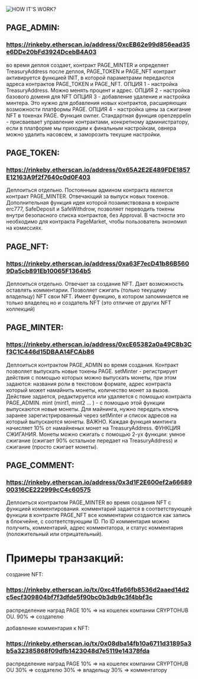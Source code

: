 ![HOW IT'S WORK?](https://github.com/coin-universe/protofire/raw/master/image/image.png)

## PAGE_ADMIN: 
### https://rinkeby.etherscan.io/address/0xcEB62e99d856ead35e6DDe20bFd3924DcebB4A03
во время деплоя создает, контракт PAGE_MINTER и определяет TreasuryAddress
после деплоя, PAGE_TOKEN и PAGE_NFT контракт активируется функцией INIT, в которой параметрами передаются адреса контрактов PAGE_TOKEN и PAGE_NFT.
ОПЦИЯ 1 - настройка TreasuryAddress. Можно менять процент и адрес.
ОПЦИЯ 2 - настройка базового доменя для NFT
ОПЦИЯ 3 - добавление удаление и настройка минтера. Это нужно для добавления новых контрактов, расширяющих возможности платформы PAGE.
ОПЦИЯ 4 - настройка цены за сжигание NFT в токенах PAGE.
Функция owner. Стандартная функция openzeppelin - присваевает управление контрактами, конкретному администратору, если в платформе мы приходим к финальным настройкам, овнера можно удалить насовсем, и заморозить текущие настройки.

## PAGE_TOKEN:
### https://rinkeby.etherscan.io/address/0x65A2E2E489FDE1857E12163A9f2f7640c0d0F403
Деплоиться отдельно.
Постоянным админом контракта является контракт PAGE_MINTER. Отвечающий за выпуск новых токенов.
Дополнительная функция идея которой позаимствована в конракте erc777, SafeDeposit и SafeWithdrow, позволяет переводить токены внутри безопасного списка контрактов, без Approval. В частности это необходимо для контракта PageMarket, чтобы пользователь экономил на комиссиях.

## PAGE_NFT: 
### https://rinkeby.etherscan.io/address/0xa63F7ecD41b86B5609Da5cb891Eb10065F1364b5
Деплоиться отдельно.
Отвечает за создание NFT.
Дает возможность оставлять комментарии.
Позволяет сжигать (только текущему владельцу) NFT свои NFT.
Имеет функцию, в котором запоминается не только владелец но и создатель NFT (это отличие от других NFT коллекций)

## PAGE_MINTER: 
### https://rinkeby.etherscan.io/address/0xcE65382a0a49C8b3Cf3C1C446d15DBAA14FCAb86
Деплоиться контрактом PAGE_ADMIN во время создания.
Контракт позволяет выпускать новые токены PAGE.
setMinter - регистрирует действия с помощью которых можно выпускать монеты, при этом задаются: названия роли в текстовом формате, адрес контракта который может намайнить монеты, количество монет за вызов. Действие задается, редактируется или удаляется с помощью контракта PAGE_ADMIN.
mint (mint1, mint2 ... ) - с помощью этой функции выпускаются новые монеты. Для майнинга, нужно передать ключь заранее зарегистрированный через setMinter и список адресов на который выпускаются монеты.
ВАЖНО. Каждая функция минтинга начисляет 10% от намайненых монет на TreasuryAddress.
ФУНКЦИЯ СЖИГАНИЯ. Монеты можно сжигать с помощью 2-ух функции: умное сжигание (сжигает 90% остальное передает на TreasuryAddress) и сжигание (просто сжигает монеты).


## PAGE_COMMENT: 
### https://rinkeby.etherscan.io/address/0x3d1F2E600ef2a6668900316CE222999cC4c60575
Деплоиться контрактом PAGE_MINTER во время создания NFT с функцией комментирования.
комментарий задается в соответствующей функции в контракте PAGE_NFT
все комментарии создаются как запись в блокчейне, с соответствующим ID. По ID комментария можно получить, комментарий, адрес комментатора, и статус комментария (положительный или отрицательный).



# Примеры транзакций:

создание NFT:
### https://rinkeby.etherscan.io/tx/0xc41fa66fb8536d2aaed14d2c5ecf309804bf7f3dfde5f90bc0b3db9c3f4bbf3c
распределение наград  PAGE
10% => на кошелек компании CRYPTOHUB OU.
90% => создателю

добавление комментария к NFT:
### https://rinkeby.etherscan.io/tx/0x08dba14fb10a6711d31895a3b5a32385868f09dfb1423048d7e5119e14378fda
распределение наград PAGE
10% => на кошелек компании CRYPTOHUB OU
30% => создателю 
30% => владельцу 
30% => комментатору 
